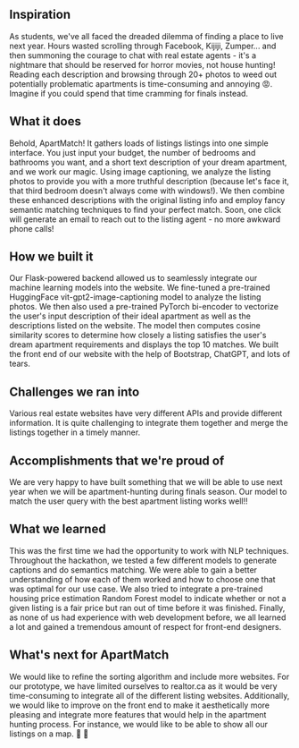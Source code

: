 ## Inspiration

As students, we've all faced the dreaded dilemma of finding a place to live next year. Hours wasted scrolling through Facebook, Kijiji, Zumper... and then summoning the courage to chat with real estate agents - it's a nightmare that should be reserved for horror movies, not house hunting! Reading each description and browsing through 20+ photos to weed out potentially problematic apartments is time-consuming and annoying 😡. Imagine if you could spend that time cramming for finals instead.

## What it does
Behold, ApartMatch! It gathers loads of listings listings into one simple interface. You just input your budget, the number of bedrooms and bathrooms you want, and a short text description of your dream apartment, and we work our magic. Using image captioning, we analyze the listing photos to provide you with a more truthful description (because let's face it, that third bedroom doesn't always come with windows!). We then combine these enhanced descriptions with the original listing info and employ fancy semantic matching techniques to find your perfect match. Soon, one click will generate an email to reach out to the listing agent - no more awkward phone calls!

## How we built it
Our Flask-powered backend allowed us to seamlessly integrate our machine learning models into the website. We fine-tuned a pre-trained HuggingFace vit-gpt2-image-captioning model to analyze the listing photos. We then also used a pre-trained PyTorch bi-encoder to vectorize the user's input description of their ideal apartment as well as the descriptions listed on the website. The model then computes cosine similarity scores to determine how closely a listing satisfies the user's dream apartment requirements and displays the top 10 matches.  We built the front end of our website with the help of Bootstrap, ChatGPT, and lots of tears. 

## Challenges we ran into
Various real estate websites have very different APIs and provide different information. It is quite challenging to integrate them together and merge the listings together in a timely manner.  

## Accomplishments that we're proud of
We are very happy to have built something that we will be able to use next year when we will be apartment-hunting during finals season. Our model to match the user query with the best apartment listing works well!! 

## What we learned
This was the first time we had the opportunity to work with NLP techniques. Throughout the hackathon, we tested a few different models to generate captions and do semantics matching. We were able to gain a better understanding of how each of them worked and how to choose one that was optimal for our use case. We also tried to integrate a pre-trained housing price estimation Random Forest model to indicate whether or not a given listing is a fair price but ran out of time before it was finished. Finally, as none of us had experience with web development before, we all learned a lot and gained a tremendous amount of respect for front-end designers. 

## What's next for ApartMatch
We would like to refine the sorting algorithm and include more websites. For our prototype, we have limited ourselves to realtor.ca as it would be very time-consuming to integrate all of the different listing websites. Additionally, we would like to improve on the front end to make it aesthetically more pleasing and integrate more features that would help in the apartment hunting process. For instance, we would like to be able to show all our listings on a map. 🚀 🏡
